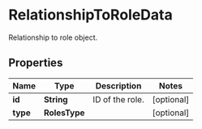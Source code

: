 

# RelationshipToRoleData

Relationship to role object.

## Properties

Name | Type | Description | Notes
------------ | ------------- | ------------- | -------------
**id** | **String** | ID of the role. |  [optional]
**type** | **RolesType** |  |  [optional]



